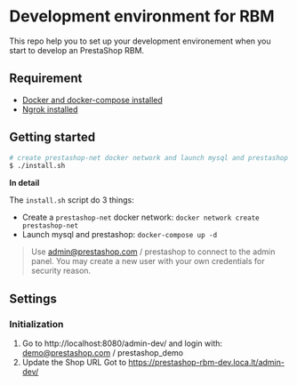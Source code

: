# Development environment for RBM

This repo help you to set up your development environement when you start to develop an PrestaShop RBM.

## Requirement

* [Docker and docker-compose installed](https://www.docker.com/products/docker-desktop)
* [Ngrok installed](https://ngrok.com/download)

## Getting started


```sh
# create prestashop-net docker network and launch mysql and prestashop
$ ./install.sh
```

**In detail**

The `install.sh` script do 3 things: 
- Create a `prestashop-net` docker network: `docker network create prestashop-net`
- Launch mysql and prestashop: `docker-compose up -d`


> Use admin@prestashop.com / prestashop to connect to the admin panel. You may create a new user with your own credentials for security reason.


## Settings

### Initialization

1. Go to http://localhost:8080/admin-dev/ and login with: demo@prestashop.com / prestashop_demo
2. Update the Shop URL 
Got to https://prestashop-rbm-dev.loca.lt/admin-dev/
